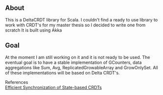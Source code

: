 ## About 
This is a DeltaCRDT library for Scala. I couldn't find a ready to use library to work with CRDT's for my master thesis so I decided to write one from scratch
It is built using Akka

## Goal
At the moment I am still working on it and it is not ready to be used. The eventual goal is to have a stable implementation of GCounters, data aggregations like Sum, Avg, ReplicatedGrowableArray and GrowOnlySet.
All of these implementations will be based on Delta CRDT's. 

References  
[Efficient Synchronization of State-based CRDTs](https://arxiv.org/pdf/1803.02750.pdf)